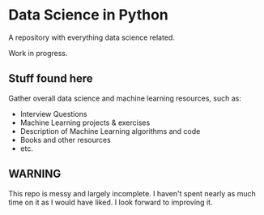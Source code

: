 # Data Science in Python

A repository with everything data science related.

Work in progress.

## Stuff found here

Gather overall data science and machine learning resources, such as:
* Interview Questions
* Machine Learning projects & exercises
* Description of Machine Learning algorithms and code
* Books and other resources
* etc.

## WARNING
This repo is messy and largely incomplete. I haven't spent nearly as much time
on it as I would have liked. I look forward to improving it.
